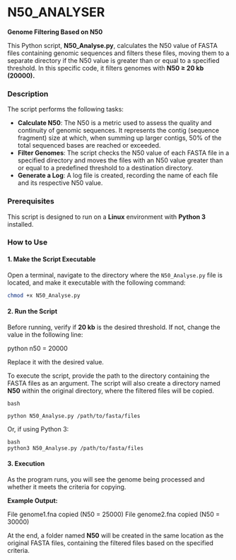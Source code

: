 # N50_ANALYSER

**Genome Filtering Based on N50**  

This Python script, **N50_Analyse.py**, calculates the N50 value of FASTA files containing genomic sequences and filters these files, moving them to a separate directory if the N50 value is greater than or equal to a specified threshold. In this specific code, it filters genomes with **N50 ≥ 20 kb (20000).**  

### **Description**  

The script performs the following tasks:  

- **Calculate N50**: The N50 is a metric used to assess the quality and continuity of genomic sequences. It represents the contig (sequence fragment) size at which, when summing up larger contigs, 50% of the total sequenced bases are reached or exceeded.  
- **Filter Genomes**: The script checks the N50 value of each FASTA file in a specified directory and moves the files with an N50 value greater than or equal to a predefined threshold to a destination directory.  
- **Generate a Log**: A log file is created, recording the name of each file and its respective N50 value.  

### **Prerequisites**  

This script is designed to run on a **Linux** environment with **Python 3** installed.  

### **How to Use**  

#### **1. Make the Script Executable**  

Open a terminal, navigate to the directory where the `N50_Analyse.py` file is located, and make it executable with the following command:  

```bash
chmod +x N50_Analyse.py
```

#### **2. Run the Script**  

Before running, verify if **20 kb** is the desired threshold. If not, change the value in the following line:  

python
n50 = 20000


Replace it with the desired value.  

To execute the script, provide the path to the directory containing the FASTA files as an argument. The script will also create a directory named **N50** within the original directory, where the filtered files will be copied.  
```
bash

python N50_Analyse.py /path/to/fasta/files
```
Or, if using Python 3:  
```
bash
python3 N50_Analyse.py /path/to/fasta/files
```

#### **3. Execution**  

As the program runs, you will see the genome being processed and whether it meets the criteria for copying.  

**Example Output:**


File genome1.fna copied (N50 = 25000)
File genome2.fna copied (N50 = 30000)


At the end, a folder named **N50** will be created in the same location as the original FASTA files, containing the filtered files based on the specified criteria.
